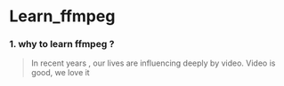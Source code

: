 # Learn_ffmpeg
### 1. why to learn ffmpeg ?
> In recent years , our lives are influencing deeply by video. 
> Video is good, we love it


